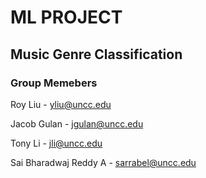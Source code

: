# ML PROJECT

## Music Genre Classification

### Group Memebers

Roy Liu - yliu@uncc.edu

Jacob Gulan - jgulan@uncc.edu

Tony Li - jli@uncc.edu

Sai Bharadwaj Reddy A - sarrabel@uncc.edu
